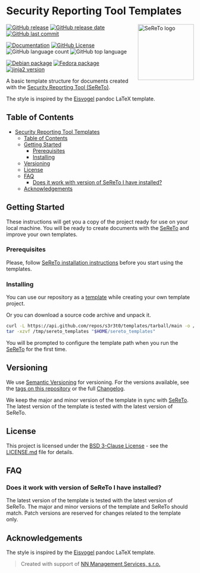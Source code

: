 # Security Reporting Tool Templates

<picture>
  <source media="(prefers-color-scheme: dark)" srcset="https://raw.githubusercontent.com/s3r3t0/sereto/main/docs/assets/logo/sereto_block_white.svg">
  <source media="(prefers-color-scheme: light)" srcset="https://raw.githubusercontent.com/s3r3t0/sereto/main/docs/assets/logo/sereto_block_black.svg">
  <img src="https://raw.githubusercontent.com/s3r3t0/sereto/main/docs/assets/logo/sereto_block_black.svg" alt="SeReTo logo" align="right" height="150"/>
</picture>

[![GitHub release](https://img.shields.io/github/v/release/s3r3t0/templates)][release]
[![GitHub release date](https://img.shields.io/github/release-date/s3r3t0/templates)][release]
[![GitHub last commit](https://img.shields.io/github/last-commit/s3r3t0/templates)](https://github.com/s3r3t0/templates/commit/main)

[![Documentation](https://img.shields.io/badge/documentation-SeReTo-blue)](https://sereto.s4n.cz/)
[![GitHub License](https://img.shields.io/github/license/s3r3t0/templates)][license]
![GitHub language count](https://img.shields.io/github/languages/count/s3r3t0/templates)
![GitHub top language](https://img.shields.io/github/languages/top/s3r3t0/templates)

[![Debian package](https://img.shields.io/debian/v/pandoc?label=pandoc)][pandoc-manual]
[![Fedora package](https://img.shields.io/fedora/v/pandoc?label=pandoc)][pandoc-manual]
[![jinja2 version](https://img.shields.io/badge/jinja2-v3.1.0-blue)](https://jinja.palletsprojects.com/en/stable/)

A basic template structure for documents created with the [Security Reporting Tool (SeReTo)][SeReTo].

The style is inspired by the [Eisvogel] pandoc LaTeX template.

## Table of Contents

- [Security Reporting Tool Templates](#security-reporting-tool-templates)
  - [Table of Contents](#table-of-contents)
  - [Getting Started](#getting-started)
    - [Prerequisites](#prerequisites)
    - [Installing](#installing)
  - [Versioning](#versioning)
  - [License](#license)
  - [FAQ](#faq)
    - [Does it work with version of SeReTo I have installed?](#does-it-work-with-version-of-sereto-i-have-installed)
  - [Acknowledgements](#acknowledgements)

## Getting Started

These instructions will get you a copy of the project ready for use on your local machine.
You will be ready to create documents with the [SeReTo] and improve your own templates.

### Prerequisites

Please, follow [SeReTo installation instructions][install] before you start using the templates.

### Installing

You can use our repository as a [template] while creating your own template project.

Or you can download a source code archive and unpack it.

```bash
curl -L https://api.github.com/repos/s3r3t0/templates/tarball/main -o /tmp/sereto_templates
tar -xzvf /tmp/sereto_templates "$HOME/sereto_templates"
```

You will be prompted to configure the template path when you run the [SeReTo] for the first time.

## Versioning

We use [Semantic Versioning][semver] for versioning. For the versions available, see the [tags on this repository][tags] or the full [Changelog].

We keep the major and minor version of the template in sync with [SeReTo].
The latest version of the template is tested with the latest version of SeReTo.

## License

This project is licensed under the [BSD 3-Clause License][license] - see the [LICENSE.md][license] file for details.

## FAQ

### Does it work with version of SeReTo I have installed?

The latest version of the template is tested with the latest version of SeReTo.
The major and minor versions of the template and SeReTo should match.
Patch versions are reserved for changes related to the template only.

## Acknowledgements

The style is inspired by the [Eisvogel] pandoc LaTeX template.

> Created with support of [NN Management Services, s.r.o.][nn]

[SeReTo]: https://github.com/s3r3t0/sereto
[Eisvogel]: https://github.com/Wandmalfarbe/pandoc-latex-template
[install]: https://sereto.s4n.cz/getting_started/installation/
[template]: https://github.com/new?template_name=templates&template_owner=s3r3t0
[semver]: https://semver.org
[tags]: https://github.com/s3r3t0/templates/tags
[license]: https://github.com/s3r3t0/templates/blob/main/LICENSE.md
[Changelog]: https://github.com/s3r3t0/templates/blob/main/CHANGELOG.md
[nn]: https://www.nn.cz/kariera/en/nn-digital-hub/
[release]: https://github.com/s3r3t0/templates/releases/latest
[pandoc-manual]: https://pandoc.org/MANUAL.html
